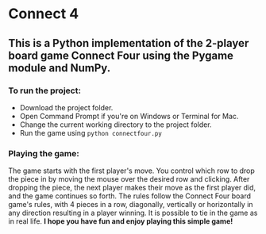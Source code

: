 # Connect 4
## This is a Python implementation of the 2-player board game Connect Four using the Pygame module and NumPy. 
### To run the project:
  * Download the project folder.
  * Open Command Prompt if you're on Windows or Terminal for Mac.
  * Change the current working directory to the project folder.
  * Run the game using `python connectfour.py`
### Playing the game:
The game starts with the first player's move. You control which row to drop the piece in by moving the mouse over the desired row and clicking. After dropping the piece, the next player makes their move as the first player did, and the game continues so forth. The rules follow the Connect Four board game's rules, with 4 pieces in a row, diagonally, vertically or horizontally in any direction resulting in a player winning. It is possible to tie in the game as in real life. **I hope you have fun and enjoy playing this simple game!**
